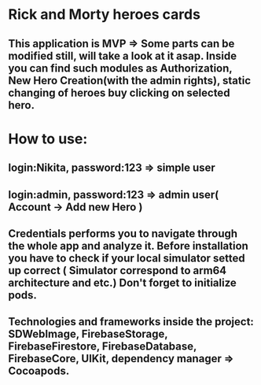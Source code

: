 # Rick and Morty heroes cards

## This application is MVP => Some parts can be modified still, will take a look at it asap. Inside you can find such modules as Authorization, New Hero Creation(with the admin rights), static changing of heroes buy clicking on selected hero.
# How to use: 

## login:Nikita, password:123 => simple user 
## login:admin, password:123 => admin user( Account -> Add new Hero )

## Credentials performs you to navigate through the whole app and analyze it. Before installation you have to check if your local simulator setted up correct ( Simulator correspond to arm64 architecture and etc.) Don't forget to initialize pods.


## Technologies and frameworks inside the project: SDWebImage, FirebaseStorage, FirebaseFirestore, FirebaseDatabase, FirebaseCore, UIKit, dependency manager => Cocoapods. 



